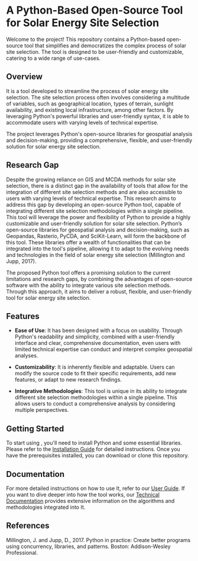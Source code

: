 # A Python-Based Open-Source Tool for Solar Energy Site Selection

Welcome to the project! This repository contains a Python-based open-source tool that simplifies and democratizes the complex process of solar site selection. The tool is designed to be user-friendly and customizable, catering to a wide range of use-cases.

## Overview

It is a tool developed to streamline the process of solar energy site selection. The site selection process often involves considering a multitude of variables, such as geographical location, types of terrain, sunlight availability, and existing local infrastructure, among other factors. By leveraging Python's powerful libraries and user-friendly syntax, it is able to accommodate users with varying levels of technical expertise.

The project leverages Python's open-source libraries for geospatial analysis and decision-making, providing a comprehensive, flexible, and user-friendly solution for solar energy site selection.

## Research Gap
Despite the growing reliance on GIS and MCDA methods for solar site selection, there is a distinct gap in the availability of tools that allow for the integration of different site selection methods and are also accessible to users with varying levels of technical expertise. This research aims to address this gap by developing an open-source Python tool, capable of integrating different site selection methodologies within a single pipeline.
This tool will leverage the power and flexibility of Python to provide a highly customizable and user-friendly solution for solar site selection. Python’s open-source libraries for geospatial analysis and decision-making, such as Geopandas, Rasterio, PyCDA, and SciKit-Learn, will form the backbone of this tool. These libraries offer a wealth of functionalities that can be integrated into the tool's pipeline, allowing it to adapt to the evolving needs and technologies in the field of solar energy site selection (Millington and Jupp, 2017).

The proposed Python tool offers a promising solution to the current limitations and research gaps, by combining the advantages of open-source software with the ability to integrate various site selection methods. Through this approach, it aims to deliver a robust, flexible, and user-friendly tool for solar energy site selection.

## Features

- **Ease of Use**: It has been designed with a focus on usability. Through Python's readability and simplicity, combined with a user-friendly interface and clear, comprehensive documentation, even users with limited technical expertise can conduct and interpret complex geospatial analyses.

- **Customizability**: It is inherently flexible and adaptable. Users can modify the source code to fit their specific requirements, add new features, or adapt to new research findings.

- **Integrative Methodologies**: This tool is unique in its ability to integrate different site selection methodologies within a single pipeline. This allows users to conduct a comprehensive analysis by considering multiple perspectives.

## Getting Started

To start using , you'll need to install Python and some essential libraries. Please refer to the [Installation Guide](#) for detailed instructions. Once you have the prerequisites installed, you can download or clone this repository.

## Documentation

For more detailed instructions on how to use It, refer to our [User Guide](#). If you want to dive deeper into how the tool works, our [Technical Documentation](#) provides extensive information on the algorithms and methodologies integrated into It.

## References

Millington, J. and Jupp, D., 2017. Python in practice: Create better programs using concurrency, libraries, and patterns. Boston: Addison-Wesley Professional.